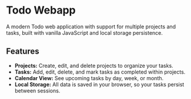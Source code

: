 # Todo Webapp

A modern Todo web application with support for multiple projects and tasks, built with vanilla JavaScript and local storage persistence.

## Features

- **Projects:** Create, edit, and delete projects to organize your tasks.
- **Tasks:** Add, edit, delete, and mark tasks as completed within projects.
- **Calendar View:** See upcoming tasks by day, week, or month.
- **Local Storage:** All data is saved in your browser, so your tasks persist between sessions.
